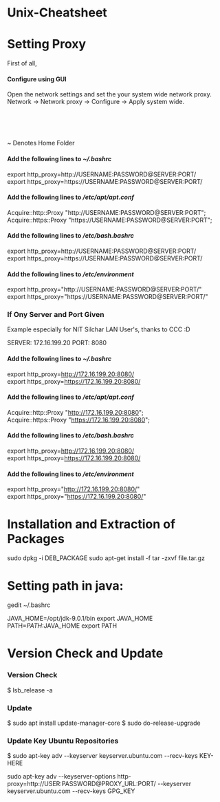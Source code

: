 # Unix-Cheatsheet

# Setting Proxy

First of all,

#### Configure using GUI

Open the network settings and set the your system wide network proxy.
Network -> Network proxy -> Configure -> Apply system wide.

<br><br><br>

~ Denotes Home Folder

#### Add the following lines to _~/.bashrc_


export http_proxy=http://USERNAME:PASSWORD@SERVER:PORT/ <br>
export https_proxy=https://USERNAME:PASSWORD@SERVER:PORT/ <br>
  
#### Add the following lines to _/etc/apt/apt.conf_


Acquire::http::Proxy "http://USERNAME:PASSWORD@SERVER:PORT"; <br>
Acquire::https::Proxy "https://USERNAME:PASSWORD@SERVER:PORT"; <br>

#### Add the following lines to _/etc/bash.bashrc_


export http_proxy=http://USERNAME:PASSWORD@SERVER:PORT/ <br>
export https_proxy=https://USERNAME:PASSWORD@SERVER:PORT/ <br>

#### Add the following lines to _/etc/environment_


export http_proxy="http://USERNAME:PASSWORD@SERVER:PORT/" <br>
export https_proxy="https://USERNAME:PASSWORD@SERVER:PORT/" <br>

### If Ony Server and Port Given

Example especially for NIT Silchar LAN User's, thanks to CCC :D

SERVER: 172.16.199.20
PORT: 8080

#### Add the following lines to _~/.bashrc_


export http_proxy=http://172.16.199.20:8080/ <br>
export https_proxy=https://172.16.199.20:8080/ <br>
  
#### Add the following lines to _/etc/apt/apt.conf_


Acquire::http::Proxy "http://172.16.199.20:8080"; <br>
Acquire::https::Proxy "https://172.16.199.20:8080"; <br>

#### Add the following lines to _/etc/bash.bashrc_


export http_proxy=http://172.16.199.20:8080/ <br>
export https_proxy=https://172.16.199.20:8080/ <br>

#### Add the following lines to _/etc/environment_


export http_proxy="http://172.16.199.20:8080/" <br>
export https_proxy="https://172.16.199.20:8080/" <br>

# Installation and Extraction of Packages

sudo dpkg -i DEB_PACKAGE
sudo apt-get install -f
tar -zxvf file.tar.gz



# Setting path in java:


gedit ~/.bashrc

JAVA_HOME=/opt/jdk-9.0.1/bin
export JAVA_HOME 
PATH=$PATH:$JAVA_HOME 
export PATH



# Version Check and Update

### Version Check
$ lsb_release -a

### Update
$ sudo apt install update-manager-core
$ sudo do-release-upgrade

### Update Key Ubuntu Repositories
$ sudo apt-key adv --keyserver keyserver.ubuntu.com --recv-keys KEY-HERE


sudo apt-key adv --keyserver-options http-proxy=http://USER:PASSWORD@PROXY_URL:PORT/ --keyserver keyserver.ubuntu.com --recv-keys GPG_KEY
